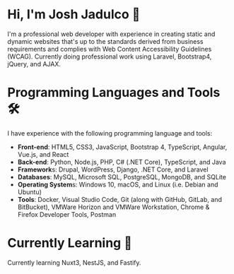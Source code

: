 # Hi, I'm Josh Jadulco 👋

I'm a professional web developer with experience in creating static and dynamic websites that's up to the standards 
derived from business requirements and complies with Web Content Accessibility Guidelines (WCAG). Currently doing professional work
using Laravel, Bootstrap4, jQuery, and AJAX.


# Programming Languages and Tools 🛠️
I have experience with the following programming language and tools:
- **Front-end**: HTML5, CSS3, JavaScript, Bootstrap 4, TypeScript, Angular, Vue.js, and React 
- **Back-end**: Python, Node.js, PHP, C# (.NET Core), TypeScript, and Java
- **Framework**s: Drupal, WordPress, Django, .NET Core, and Laravel
- **Databases**: MySQL, Microsoft SQL, PostgreSQL, MongoDB, and SQLite
- **Operating System**s: Windows 10, macOS, and Linux (i.e. Debian and Ubuntu)
- **Tools**: Docker, Visual Studio Code, Git (along with GitHub, GitLab, and BitBucket), VMWare Horizon and VMWare Workstation,
Chrome & Firefox Developer Tools, Postman

# Currently Learning 🌱
Currently learning Nuxt3, NestJS, and Fastify.

<!---
jtj9817/jtj9817 is a ✨ special ✨ repository because its `README.md` (this file) appears on your GitHub profile.
You can click the Preview link to take a look at your changes.
--->
